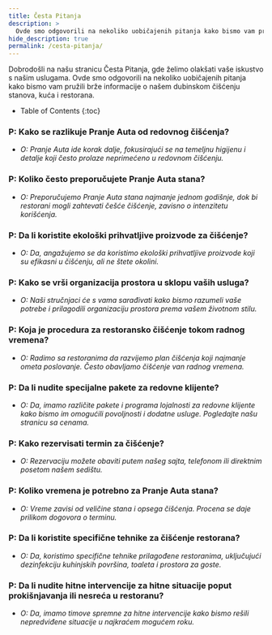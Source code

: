 ```yaml
---
title: Česta Pitanja
description: >
  Ovde smo odgovorili na nekoliko uobičajenih pitanja kako bismo vam pružili brže informacije o našem dubinskom čišćenju stanova, kuća i restorana.
hide_description: true
permalink: /cesta-pitanja/
---
```


Dobrodošli na našu stranicu Česta Pitanja, gde želimo olakšati vaše iskustvo s našim uslugama. Ovde smo odgovorili na nekoliko uobičajenih pitanja kako bismo vam pružili brže informacije o našem dubinskom čišćenju stanova, kuća i restorana.

<script src="https://cdn.lordicon.com/lordicon.js"></script>
<div class="centered">
<lord-icon
    src="https://cdn.lordicon.com/piakqbri.json"
    trigger="loop"
    colors="primary:#25A55F,secondary:#CCCCCC"
    style="width:250px;height:250px">
</lord-icon>
</div>

- Table of Contents
{:toc}

### P: Kako se razlikuje Pranje Auta  od redovnog čišćenja?
   - *O: Pranje Auta  ide korak dalje, fokusirajući se na temeljnu higijenu i detalje koji često prolaze neprimećeno u redovnom čišćenju.*

### P: Koliko često preporučujete Pranje Auta  stana?
   - *O: Preporučujemo Pranje Auta  stana najmanje jednom godišnje, dok bi restorani mogli zahtevati češće čišćenje, zavisno o intenzitetu korišćenja.*

### P: Da li koristite ekološki prihvatljive proizvode za čišćenje?
   - *O: Da, angažujemo se da koristimo ekološki prihvatljive proizvode koji su efikasni u čišćenju, ali ne štete okolini.*

### P: Kako se vrši organizacija prostora u sklopu vaših usluga?
   - *O: Naši stručnjaci će s vama sarađivati kako bismo razumeli vaše potrebe i prilagodili organizaciju prostora prema vašem životnom stilu.*

### P: Koja je procedura za restoransko čišćenje tokom radnog vremena?
   - *O: Radimo sa restoranima da razvijemo plan čišćenja koji najmanje ometa poslovanje. Često obavljamo čišćenje van radnog vremena.*

### P: Da li nudite specijalne pakete za redovne klijente?
   - *O: Da, imamo različite pakete i programa lojalnosti za redovne klijente kako bismo im omogućili povoljnosti i dodatne usluge. Pogledajte našu stranicu sa cenama.*

### P: Kako rezervisati termin za čišćenje?
   - *O: Rezervaciju možete obaviti putem našeg sajta, telefonom ili direktnim posetom našem sedištu.*

### P: Koliko vremena je potrebno za Pranje Auta  stana?
   - *O: Vreme zavisi od veličine stana i opsega čišćenja. Procena se daje prilikom dogovora o terminu.*

### P: Da li koristite specifične tehnike za čišćenje restorana?
   - *O: Da, koristimo specifične tehnike prilagođene restoranima, uključujući dezinfekciju kuhinjskih površina, toaleta i prostora za goste.*

### P: Da li nudite hitne intervencije za hitne situacije poput prokišnjavanja ili nesreća u restoranu?
   - *O: Da, imamo timove spremne za hitne intervencije kako bismo rešili nepredviđene situacije u najkraćem mogućem roku.*

<div class="centered">
<lord-icon
    src="https://cdn.lordicon.com/bitpikpk.json"
    trigger="loop"
    colors="primary:#25A55F,secondary:#CCCCCC"
    style="width:250px;height:250px">
</lord-icon>
</div>